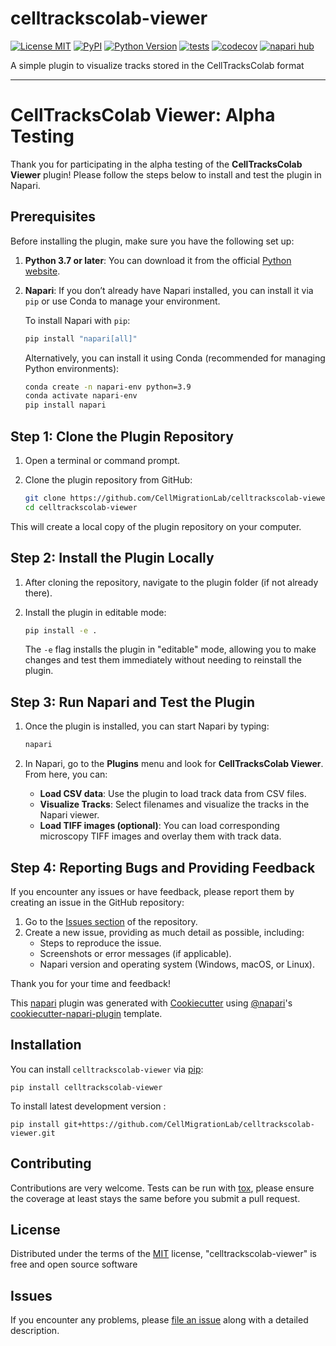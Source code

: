 # celltrackscolab-viewer

[![License MIT](https://img.shields.io/pypi/l/celltrackscolab-viewer.svg?color=green)](https://github.com/CellMigrationLab/celltrackscolab-viewer/raw/main/LICENSE)
[![PyPI](https://img.shields.io/pypi/v/celltrackscolab-viewer.svg?color=green)](https://pypi.org/project/celltrackscolab-viewer)
[![Python Version](https://img.shields.io/pypi/pyversions/celltrackscolab-viewer.svg?color=green)](https://python.org)
[![tests](https://github.com/CellMigrationLab/celltrackscolab-viewer/workflows/tests/badge.svg)](https://github.com/CellMigrationLab/celltrackscolab-viewer/actions)
[![codecov](https://codecov.io/gh/CellMigrationLab/celltrackscolab-viewer/branch/main/graph/badge.svg)](https://codecov.io/gh/CellMigrationLab/celltrackscolab-viewer)
[![napari hub](https://img.shields.io/endpoint?url=https://api.napari-hub.org/shields/celltrackscolab-viewer)](https://napari-hub.org/plugins/celltrackscolab-viewer)

A simple plugin to visualize tracks stored in the CellTracksColab format

----------------------------------

# CellTracksColab Viewer: Alpha Testing

Thank you for participating in the alpha testing of the **CellTracksColab Viewer** plugin! Please follow the steps below to install and test the plugin in Napari.

## Prerequisites

Before installing the plugin, make sure you have the following set up:

1. **Python 3.7 or later**: You can download it from the official [Python website](https://www.python.org/).
2. **Napari**: If you don’t already have Napari installed, you can install it via `pip` or use Conda to manage your environment.

   To install Napari with `pip`:

   ```bash
   pip install "napari[all]"
   ```

   Alternatively, you can install it using Conda (recommended for managing Python environments):

   ```bash
   conda create -n napari-env python=3.9
   conda activate napari-env
   pip install napari
   ```

## Step 1: Clone the Plugin Repository

1. Open a terminal or command prompt.
2. Clone the plugin repository from GitHub:

   ```bash
   git clone https://github.com/CellMigrationLab/celltrackscolab-viewer.git
   cd celltrackscolab-viewer
   ```

This will create a local copy of the plugin repository on your computer.

## Step 2: Install the Plugin Locally

1. After cloning the repository, navigate to the plugin folder (if not already there).
2. Install the plugin in editable mode:

   ```bash
   pip install -e .
   ```

   The `-e` flag installs the plugin in "editable" mode, allowing you to make changes and test them immediately without needing to reinstall the plugin.

## Step 3: Run Napari and Test the Plugin

1. Once the plugin is installed, you can start Napari by typing:

   ```bash
   napari
   ```

2. In Napari, go to the **Plugins** menu and look for **CellTracksColab Viewer**. From here, you can:
   - **Load CSV data**: Use the plugin to load track data from CSV files.
   - **Visualize Tracks**: Select filenames and visualize the tracks in the Napari viewer.
   - **Load TIFF images (optional)**: You can load corresponding microscopy TIFF images and overlay them with track data.

## Step 4: Reporting Bugs and Providing Feedback

If you encounter any issues or have feedback, please report them by creating an issue in the GitHub repository:

1. Go to the [Issues section](https://github.com/CellMigrationLab/celltrackscolab-viewer/issues) of the repository.
2. Create a new issue, providing as much detail as possible, including:
   - Steps to reproduce the issue.
   - Screenshots or error messages (if applicable).
   - Napari version and operating system (Windows, macOS, or Linux).

Thank you for your time and feedback!




This [napari] plugin was generated with [Cookiecutter] using [@napari]'s [cookiecutter-napari-plugin] template.

<!--
Don't miss the full getting started guide to set up your new package:
https://github.com/napari/cookiecutter-napari-plugin#getting-started

and review the napari docs for plugin developers:
https://napari.org/stable/plugins/index.html
-->

## Installation

You can install `celltrackscolab-viewer` via [pip]:

    pip install celltrackscolab-viewer



To install latest development version :

    pip install git+https://github.com/CellMigrationLab/celltrackscolab-viewer.git


## Contributing

Contributions are very welcome. Tests can be run with [tox], please ensure
the coverage at least stays the same before you submit a pull request.

## License

Distributed under the terms of the [MIT] license,
"celltrackscolab-viewer" is free and open source software

## Issues

If you encounter any problems, please [file an issue] along with a detailed description.

[napari]: https://github.com/napari/napari
[Cookiecutter]: https://github.com/audreyr/cookiecutter
[@napari]: https://github.com/napari
[MIT]: http://opensource.org/licenses/MIT
[BSD-3]: http://opensource.org/licenses/BSD-3-Clause
[GNU GPL v3.0]: http://www.gnu.org/licenses/gpl-3.0.txt
[GNU LGPL v3.0]: http://www.gnu.org/licenses/lgpl-3.0.txt
[Apache Software License 2.0]: http://www.apache.org/licenses/LICENSE-2.0
[Mozilla Public License 2.0]: https://www.mozilla.org/media/MPL/2.0/index.txt
[cookiecutter-napari-plugin]: https://github.com/napari/cookiecutter-napari-plugin

[file an issue]: https://github.com/CellMigrationLab/celltrackscolab-viewer/issues

[napari]: https://github.com/napari/napari
[tox]: https://tox.readthedocs.io/en/latest/
[pip]: https://pypi.org/project/pip/
[PyPI]: https://pypi.org/
